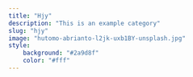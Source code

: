 ```yaml
---
title: "Hjy"
description: "This is an example category"
slug: "hjy"
image: "hutomo-abrianto-l2jk-uxb1BY-unsplash.jpg"
style:
    background: "#2a9d8f"
    color: "#fff"
---
```

